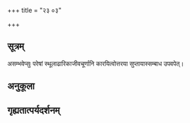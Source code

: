 +++
title = "२३ ०३"

+++
## सूत्रम्
असम्भवेप्सुः परेषां स्थूलाढारिकाजीवचूर्णानि कारयित्वोत्तरया सुप्तायास्सम्बाध उपवपेत्।
## अनुकूला

## गृह्यतात्पर्यदर्शनम्

